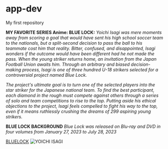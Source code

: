 # app-dev
My first repository

**MY FAVORITE SERIES Anime: BLUE LOCK:**
*Yoichi Isagi was mere moments away from scoring a goal that would have sent his high school soccer team to the nationals, but a split-second decision to pass the ball to his teammate cost him that reality. Bitter, confused, and disappointed, Isagi wonders if the outcome would have been different had he not made the pass. When the young striker returns home, an invitation from the Japan Football Union awaits him. Through an arbitrary and biased decision-making process, Isagi is one of three hundred U-18 strikers selected for a controversial project named Blue Lock.*

*The project's ultimate goal is to turn one of the selected players into the star striker for the Japanese national team. To find the best participant, each diamond in the rough must compete against others through a series of solo and team competitions to rise to the top. Putting aside his ethical objections to the project, Isagi feels compelled to fight his way to the top, even if it means ruthlessly crushing the dreams of 299 aspiring young strikers.*

**BLUE LOCK BACKGROUND**
*Blue Lock was released on Blu-ray and DVD in four volumes from January 27, 2023 to July 28, 2023*

[BLUELOCK](https://www1.gogoanime.bid/category/blue-lock)
![YOICHI ISAGI]([image.jpg](https://api.duniagames.co.id/api/content/upload/file/9934679511669609308.jpg))

